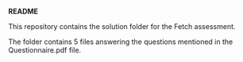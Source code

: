 **README**

This repository contains the solution folder for the Fetch assessment.

The folder contains 5 files answering the questions mentioned in the Questionnaire.pdf file.
